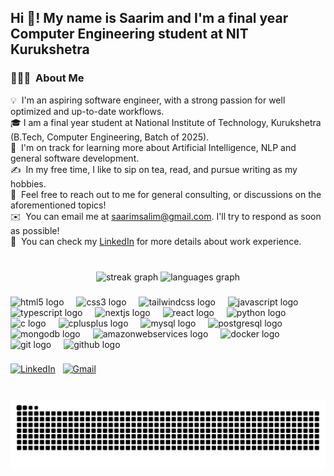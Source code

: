 <h2 align="left">Hi 👋! My name is Saarim and I'm a final year Computer Engineering student at NIT Kurukshetra </h2>

### 👨🏻‍💻 &nbsp;About Me

💡 &nbsp;I'm an aspiring software engineer, with a strong passion for well optimized and up-to-date workflows. \
🎓&nbsp;I am a final year student at National Institute of Technology, Kurukshetra (B.Tech, Computer Engineering, Batch of 2025).\
🌱 &nbsp;I'm on track for learning more about Artificial Intelligence, NLP and general software development.\
✍️ &nbsp;In my free time, I like to sip on tea, read, and pursue writing as my hobbies.\
💬 &nbsp;Feel free to reach out to me for general consulting, or discussions on the aforementioned topics!\
✉️ &nbsp;You can email me at saarimsalim@gmail.com. I'll try to respond as soon as possible!\
📄 &nbsp;You can check my [LinkedIn](https://www.linkedin.com/in/saarimsalim/) for more details about work experience.


###

<br clear="both">

<div align="center">

  <img src="https://streak-stats.demolab.com?user=Saarim-Salim&locale=en&mode=daily&theme=jolly&hide_border=false&border_radius=5" height="150" alt="streak graph" />
  <img src="https://github-readme-stats.vercel.app/api/top-langs?username=Saarim-Salim&locale=en&hide_title=false&layout=compact&card_width=320&langs_count=4&theme=rose_pine&hide_border=true" height="150" alt="languages graph"  />
</div>

###

<div align="left">
  <img src="https://cdn.jsdelivr.net/gh/devicons/devicon/icons/html5/html5-original.svg" height="30" alt="html5 logo"  />
  <img width="12" />
  <img src="https://cdn.jsdelivr.net/gh/devicons/devicon/icons/css3/css3-original.svg" height="30" alt="css3 logo"  />
  <img width="12" />
  <img src="https://cdn.jsdelivr.net/gh/devicons/devicon/icons/tailwindcss/tailwindcss-original-wordmark.svg" height="30" alt="tailwindcss logo"  />
  <img width="12" />
  <img src="https://cdn.jsdelivr.net/gh/devicons/devicon/icons/javascript/javascript-original.svg" height="30" alt="javascript logo"  />
  <img width="12" />
  <img src="https://cdn.jsdelivr.net/gh/devicons/devicon/icons/typescript/typescript-original.svg" height="30" alt="typescript logo"  />
  <img width="12" />
  <img src="https://cdn.jsdelivr.net/gh/devicons/devicon/icons/nextjs/nextjs-original.svg" height="30" alt="nextjs logo"  />
  <img width="12" />
  <img src="https://cdn.jsdelivr.net/gh/devicons/devicon/icons/react/react-original.svg" height="30" alt="react logo"  />
  <img width="12" />
  <img src="https://cdn.jsdelivr.net/gh/devicons/devicon/icons/python/python-original.svg" height="30" alt="python logo"  />
  <img width="12" />
  <img src="https://cdn.jsdelivr.net/gh/devicons/devicon/icons/c/c-original.svg" height="30" alt="c logo"  />
  <img width="12" />
  <img src="https://cdn.jsdelivr.net/gh/devicons/devicon/icons/cplusplus/cplusplus-original.svg" height="30" alt="cplusplus logo"  />
  <img width="12" />
  <img src="https://cdn.jsdelivr.net/gh/devicons/devicon/icons/mysql/mysql-original.svg" height="30" alt="mysql logo"  />
  <img width="12" />
  <img src="https://cdn.jsdelivr.net/gh/devicons/devicon/icons/postgresql/postgresql-original.svg" height="30" alt="postgresql logo"  />
  <img width="12" />
  <img src="https://cdn.jsdelivr.net/gh/devicons/devicon/icons/mongodb/mongodb-original.svg" height="30" alt="mongodb logo"  />
  <img width="12" />
  <img src="https://cdn.jsdelivr.net/gh/devicons/devicon/icons/amazonwebservices/amazonwebservices-line-wordmark.svg" height="30" alt="amazonwebservices logo"  />
  <img width="12" />
  <img src="https://cdn.jsdelivr.net/gh/devicons/devicon/icons/docker/docker-original.svg" height="30" alt="docker logo"  />
  <img width="12" />
  <img src="https://cdn.jsdelivr.net/gh/devicons/devicon/icons/git/git-original.svg" height="30" alt="git logo"  />
  <img width="12" />
  <img src="https://cdn.jsdelivr.net/gh/devicons/devicon/icons/github/github-original.svg" height="30" alt="github logo"  />
</div>

###

<div align="left">
  <a href="https://linkedin.com/in/saarimsalim"><img alt="LinkedIn" src="https://img.shields.io/badge/linkedin%20-%230077B5.svg?&style=flat&logo=linkedin&logoColor=white"/></a> &nbsp;
<a href="mailto:saarimsalim@gmail.com"><img alt="Gmail" src="https://img.shields.io/badge/Gmail-D14836?style=flat&logo=gmail&logoColor=white" /></a> &nbsp;
</div>

###

<br clear="both">
<picture>
  <source media="(prefers-color-scheme: dark)" srcset="https://raw.githubusercontent.com/Saarim-Salim/Saarim-Salim/output/github-snake-dark.svg" />
  <source media="(prefers-color-scheme: light)" srcset="https://raw.githubusercontent.com/Saarim-Salim/Saarim-Salim/output/github-snake-dark.svg" />
  <img alt="github-snake" src="https://raw.githubusercontent.com/Saarim-Salim/Saarim-Salim/output/github-snake-dark.svg" />
</picture>
